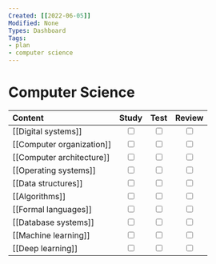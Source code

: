 ```yaml
---
Created: [[2022-06-05]]
Modified: None
Types: Dashboard
Tags: 
- plan
- computer science
---
```

# Computer Science
| Content                   |           Study           |           Test            |          Review           |
|:------------------------- |:-------------------------:|:-------------------------:|:-------------------------:|
| [[Digital systems]]       | <input type="checkbox" /> | <input type="checkbox" /> | <input type="checkbox" /> |
| [[Computer organization]] | <input type="checkbox" /> | <input type="checkbox" /> | <input type="checkbox" /> |
| [[Computer architecture]] | <input type="checkbox" /> | <input type="checkbox" /> | <input type="checkbox" /> |
| [[Operating systems]]     | <input type="checkbox" /> | <input type="checkbox" /> | <input type="checkbox" /> |
| [[Data structures]]       | <input type="checkbox" /> | <input type="checkbox" /> | <input type="checkbox" /> |
| [[Algorithms]]            | <input type="checkbox" /> | <input type="checkbox" /> | <input type="checkbox" /> |
| [[Formal languages]]      | <input type="checkbox" /> | <input type="checkbox" /> | <input type="checkbox" /> |
| [[Database systems]]      | <input type="checkbox" /> | <input type="checkbox" /> | <input type="checkbox" /> |
| [[Machine learning]]      | <input type="checkbox" /> | <input type="checkbox" /> | <input type="checkbox" /> |
| [[Deep learning]]         | <input type="checkbox" /> | <input type="checkbox" /> | <input type="checkbox" /> |
